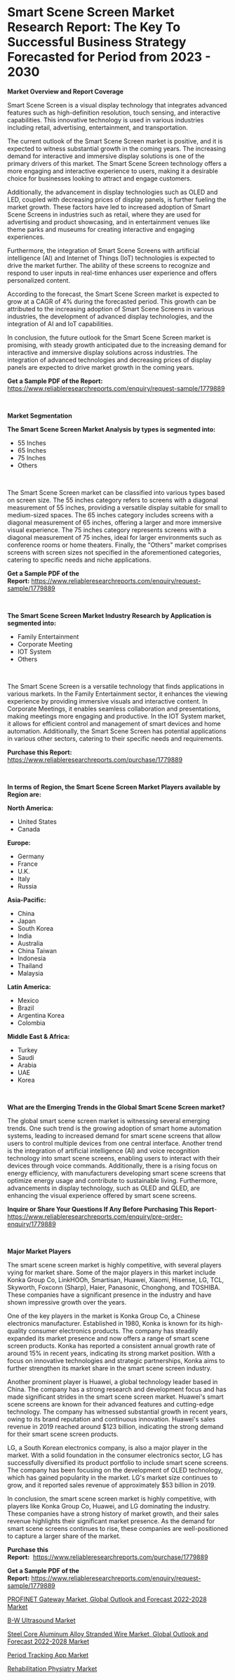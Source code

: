 <p><h1>Smart Scene Screen Market Research Report: The Key To Successful Business Strategy Forecasted for Period from 2023 - 2030</h1></p><p><strong>Market Overview and Report Coverage</strong></p>
<p><p>Smart Scene Screen is a visual display technology that integrates advanced features such as high-definition resolution, touch sensing, and interactive capabilities. This innovative technology is used in various industries including retail, advertising, entertainment, and transportation.</p><p>The current outlook of the Smart Scene Screen market is positive, and it is expected to witness substantial growth in the coming years. The increasing demand for interactive and immersive display solutions is one of the primary drivers of this market. The Smart Scene Screen technology offers a more engaging and interactive experience to users, making it a desirable choice for businesses looking to attract and engage customers.</p><p>Additionally, the advancement in display technologies such as OLED and LED, coupled with decreasing prices of display panels, is further fueling the market growth. These factors have led to increased adoption of Smart Scene Screens in industries such as retail, where they are used for advertising and product showcasing, and in entertainment venues like theme parks and museums for creating interactive and engaging experiences.</p><p>Furthermore, the integration of Smart Scene Screens with artificial intelligence (AI) and Internet of Things (IoT) technologies is expected to drive the market further. The ability of these screens to recognize and respond to user inputs in real-time enhances user experience and offers personalized content.</p><p>According to the forecast, the Smart Scene Screen market is expected to grow at a CAGR of 4% during the forecasted period. This growth can be attributed to the increasing adoption of Smart Scene Screens in various industries, the development of advanced display technologies, and the integration of AI and IoT capabilities.</p><p>In conclusion, the future outlook for the Smart Scene Screen market is promising, with steady growth anticipated due to the increasing demand for interactive and immersive display solutions across industries. The integration of advanced technologies and decreasing prices of display panels are expected to drive market growth in the coming years.</p></p>
<p><strong>Get a Sample PDF of the Report:</strong> <a href="https://www.reliableresearchreports.com/enquiry/request-sample/1779889">https://www.reliableresearchreports.com/enquiry/request-sample/1779889</a></p>
<p>&nbsp;</p>
<p><strong>Market Segmentation</strong></p>
<p><strong>The Smart Scene Screen Market Analysis by types is segmented into:</strong></p>
<p><ul><li>55 Inches</li><li>65 Inches</li><li>75 Inches</li><li>Others</li></ul></p>
<p>&nbsp;</p>
<p><p>The Smart Scene Screen market can be classified into various types based on screen size. The 55 inches category refers to screens with a diagonal measurement of 55 inches, providing a versatile display suitable for small to medium-sized spaces. The 65 inches category includes screens with a diagonal measurement of 65 inches, offering a larger and more immersive visual experience. The 75 inches category represents screens with a diagonal measurement of 75 inches, ideal for larger environments such as conference rooms or home theaters. Finally, the "Others" market comprises screens with screen sizes not specified in the aforementioned categories, catering to specific needs and niche applications.</p></p>
<p><strong>Get a Sample PDF of the Report:</strong>&nbsp;<a href="https://www.reliableresearchreports.com/enquiry/request-sample/1779889">https://www.reliableresearchreports.com/enquiry/request-sample/1779889</a></p>
<p>&nbsp;</p>
<p><strong>The Smart Scene Screen Market Industry Research by Application is segmented into:</strong></p>
<p><ul><li>Family Entertainment</li><li>Corporate Meeting</li><li>IOT System</li><li>Others</li></ul></p>
<p>&nbsp;</p>
<p><p>The Smart Scene Screen is a versatile technology that finds applications in various markets. In the Family Entertainment sector, it enhances the viewing experience by providing immersive visuals and interactive content. In Corporate Meetings, it enables seamless collaboration and presentations, making meetings more engaging and productive. In the IOT System market, it allows for efficient control and management of smart devices and home automation. Additionally, the Smart Scene Screen has potential applications in various other sectors, catering to their specific needs and requirements.</p></p>
<p><strong>Purchase this Report:</strong>&nbsp; <a href="https://www.reliableresearchreports.com/purchase/1779889">https://www.reliableresearchreports.com/purchase/1779889</a></p>
<p>&nbsp;</p>
<p><strong>In terms of Region, the Smart Scene Screen Market Players available by Region are:</strong></p>
<p>
    <p> <strong> North America: </strong>
        <ul>
            <li>United States</li>
            <li>Canada</li>
        </ul>
        </p> 
    <p> <strong> Europe: </strong>
        <ul>
            <li>Germany</li>
            <li>France</li>
            <li>U.K.</li>
            <li>Italy</li>
            <li>Russia</li>
        </ul>
        </p> 
    <p> <strong> Asia-Pacific: </strong>
        <ul>
            <li>China</li>
            <li>Japan</li>
            <li>South Korea</li>
            <li>India</li>
            <li>Australia</li>
            <li>China Taiwan</li>
            <li>Indonesia</li>
            <li>Thailand</li>
            <li>Malaysia</li>
        </ul>
        </p> 
    <p> <strong> Latin America: </strong>
        <ul>
            <li>Mexico</li>
            <li>Brazil</li>
            <li>Argentina Korea</li>
            <li>Colombia</li>
        </ul>
        </p> 
    <p> <strong> Middle East & Africa: </strong>
        <ul>
            <li>Turkey</li>
            <li>Saudi</li>
            <li>Arabia</li>
            <li>UAE</li>
            <li>Korea</li>
        </ul>
    </p>
    </p>
<p>&nbsp;</p>
<p><strong>What are the Emerging Trends in the Global Smart Scene Screen market?</strong></p>
<p><p>The global smart scene screen market is witnessing several emerging trends. One such trend is the growing adoption of smart home automation systems, leading to increased demand for smart scene screens that allow users to control multiple devices from one central interface. Another trend is the integration of artificial intelligence (AI) and voice recognition technology into smart scene screens, enabling users to interact with their devices through voice commands. Additionally, there is a rising focus on energy efficiency, with manufacturers developing smart scene screens that optimize energy usage and contribute to sustainable living. Furthermore, advancements in display technology, such as OLED and QLED, are enhancing the visual experience offered by smart scene screens.</p></p>
<p><strong>Inquire or Share Your Questions If Any Before Purchasing This Report</strong>- <a href="https://www.reliableresearchreports.com/enquiry/pre-order-enquiry/1779889">https://www.reliableresearchreports.com/enquiry/pre-order-enquiry/1779889</a></p>
<p>&nbsp;</p>
<p><strong>Major Market Players</strong></p>
<p><p>The smart scene screen market is highly competitive, with several players vying for market share. Some of the major players in this market include Konka Group Co, LinkHOOh, Smartisan, Huawei, Xiaomi, Hisense, LG, TCL, Skyworth, Foxconn (Sharp), Haier, Panasonic, Chonghong, and TOSHIBA. These companies have a significant presence in the industry and have shown impressive growth over the years.</p><p>One of the key players in the market is Konka Group Co, a Chinese electronics manufacturer. Established in 1980, Konka is known for its high-quality consumer electronics products. The company has steadily expanded its market presence and now offers a range of smart scene screen products. Konka has reported a consistent annual growth rate of around 15% in recent years, indicating its strong market position. With a focus on innovative technologies and strategic partnerships, Konka aims to further strengthen its market share in the smart scene screen industry.</p><p>Another prominent player is Huawei, a global technology leader based in China. The company has a strong research and development focus and has made significant strides in the smart scene screen market. Huawei's smart scene screens are known for their advanced features and cutting-edge technology. The company has witnessed substantial growth in recent years, owing to its brand reputation and continuous innovation. Huawei's sales revenue in 2019 reached around $123 billion, indicating the strong demand for their smart scene screen products.</p><p>LG, a South Korean electronics company, is also a major player in the market. With a solid foundation in the consumer electronics sector, LG has successfully diversified its product portfolio to include smart scene screens. The company has been focusing on the development of OLED technology, which has gained popularity in the market. LG's market size continues to grow, and it reported sales revenue of approximately $53 billion in 2019.</p><p>In conclusion, the smart scene screen market is highly competitive, with players like Konka Group Co, Huawei, and LG dominating the industry. These companies have a strong history of market growth, and their sales revenue highlights their significant market presence. As the demand for smart scene screens continues to rise, these companies are well-positioned to capture a larger share of the market.</p></p>
<p><strong>Purchase this Report:</strong>&nbsp;&nbsp;<a href="https://www.reliableresearchreports.com/purchase/1779889">https://www.reliableresearchreports.com/purchase/1779889</a></p>
<p></p>
<p><strong>Get a Sample PDF of the Report:</strong>&nbsp;<a href="https://www.reliableresearchreports.com/enquiry/request-sample/1779889">https://www.reliableresearchreports.com/enquiry/request-sample/1779889</a></p>
<p><p><a href="https://medium.com/@toneygrimes2023/profinet-gateway-market-global-outlook-and-forecast-2022-2028-market-report-reveals-the-latest-5cb22ff33904">PROFINET Gateway Market, Global Outlook and Forecast 2022-2028 Market</a></p><p><a href="https://www.linkedin.com/pulse/b-w-ultrasound-market-size-growth-forecast-from-2023-2030/">B-W Ultrasound Market</a></p><p><a href="https://medium.com/@maeganbraun/analyzing-steel-core-aluminum-alloy-stranded-wire-market-global-outlook-and-forecast-2022-2028-ba08943de242">Steel Core Aluminum Alloy Stranded Wire Market, Global Outlook and Forecast 2022-2028 Market</a></p><p><a href="https://www.linkedin.com/pulse/period-tracking-app-market-size-share-amp-trends-analysis/">Period Tracking App Market</a></p><p><a href="https://github.com/vimar16th/Market-Research-Report-List-1/blob/main/rehabilitation-physiatry-market.md">Rehabilitation Physiatry Market</a></p></p>